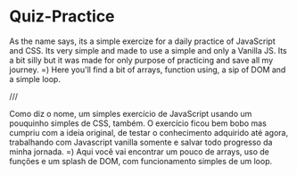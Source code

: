 # Quiz-Practice
As the name says, its a simple exercize for a daily practice of JavaScript and CSS. Its very simple and made to use a simple and only a Vanilla JS. Its a bit silly but it was made for only purpose of practicing and save all my journey. =)
Here you'll find a bit of arrays, function using, a sip of DOM and a simple loop.

///

Como diz o nome, um simples exercício de JavaScript usando um pouquinho simples de CSS, também. O exercício ficou bem bobo mas cumpriu com a ideia original, de testar o conhecimento adquirido até agora, trabalhando com Javascript vanilla somente e salvar todo progresso da minha jornada. =)
Aqui você vai encontrar um pouco de arrays, uso de funções e um splash de DOM, com funcionamento simples de um loop.
